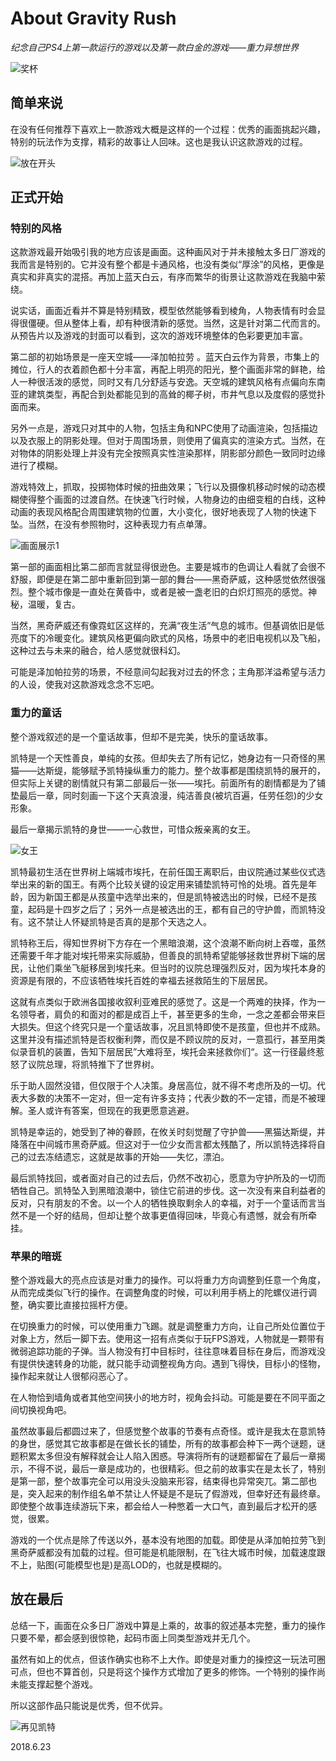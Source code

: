 # About Gravity Rush

*纪念自己PS4上第一款运行的游戏以及第一款白金的游戏——重力异想世界*

![奖杯](GR_Tri.jpg)

## 简单来说

在没有任何推荐下喜欢上一款游戏大概是这样的一个过程：优秀的画面挑起兴趣，特别的玩法作为支撑，精彩的故事让人回味。这也是我认识这款游戏的过程。

![放在开头](GR_BEG.jpeg)

## 正式开始

### 特别的风格

这款游戏最开始吸引我的地方应该是画面。这种画风对于并未接触太多日厂游戏的我而言是特别的。它并没有整个都是卡通风格，也没有类似“厚涂”的风格，更像是真实和非真实的混搭。再加上蓝天白云，有序而繁华的街景让这款游戏在我脑中萦绕。

说实话，画面近看并不算是特别精致，模型依然能够看到棱角，人物表情有时会显得很僵硬。但从整体上看，却有种很清新的感觉。当然，这是针对第二代而言的。从预告片以及游戏的封面可以看到，这次的游戏环境整体的色彩要更加丰富。

第二部的初始场景是一座天空城——泽加帕拉劳 。蓝天白云作为背景，市集上的摊位，行人的衣着颜色都十分丰富，再配上明亮的阳光，整个画面非常的鲜艳，给人一种很活泼的感觉，同时又有几分舒适与安逸。天空城的建筑风格有点偏向东南亚的建筑类型，再配合到处都能见到的高耸的椰子树，市井气息以及度假的感觉扑面而来。

另外一点是，游戏只对其中的人物，包括主角和NPC使用了动画渲染，包括描边以及衣服上的阴影处理。但对于周围场景，则使用了偏真实的渲染方式。当然，在对物体的阴影处理上并没有完全按照真实性渲染那样，阴影部分颜色一致同时边缘进行了模糊。

游戏特效上，抓取，投掷物体时候的扭曲效果；飞行以及摄像机移动时候的动态模糊使得整个画面的过渡自然。在快速飞行时候，人物身边的由细变粗的白线，这种动画的表现风格配合周围建筑物的位置，大小变化，很好地表现了人物的快速下坠。当然，在没有参照物时，这种表现力有点单薄。

![画面展示1](GR_SHOW2.jpeg)

第一部的画面相比第二部而言就显得很逊色。主要是城市的色调让人看就了会很不舒服，即便是在第二部中重新回到第一部的舞台——黑奇萨威，这种感觉依然很强烈。整个城市像是一直处在黄昏中，或者是被一盏老旧的白炽灯照亮的感觉。神秘，温暖，复古。

当然，黑奇萨威还有像霓虹区这样的，充满“夜生活”气息的城市。但基调依旧是低亮度下的冷暖变化。建筑风格更偏向欧式的风格，场景中的老旧电视机以及飞船，这种过去与未来的融合，给人感觉就很科幻。

可能是泽加帕拉劳的场景，不经意间勾起我对过去的怀念；主角那洋溢希望与活力的人设，使我对这款游戏念念不忘吧。

### 重力的童话

整个游戏叙述的是一个童话故事，但却不是完美，快乐的童话故事。

凯特是一个天性善良，单纯的女孩。但却失去了所有记忆，她身边有一只奇怪的黑猫——达斯缇，能够赋予凯特操纵重力的能力。整个故事都是围绕凯特的展开的，但实际上关键的剧情就只有第二部最后一张——埃托。前面所有的剧情都是为了铺垫最后一章，同时刻画一下这个天真浪漫，纯洁善良(被坑百遍，任劳任怨)的少女形象。

最后一章揭示凯特的身世——一心救世，可惜众叛亲离的女王。

![女王](GR_MID.jpeg)

凯特最初生活在世界树上端城市埃托，在前任国王离职后，由议院通过某些仪式选举出来的新的国王。有两个比较关键的设定用来铺垫凯特可怜的处境。首先是年龄，因为新国王都是从孩童中选举出来的，但是凯特被选出的时候，已经不是孩童，起码是十四岁之后了；另外一点是被选出的王，都有自己的守护兽，而凯特没有。这不禁让人怀疑凯特是否真的是那个天选之人。

凯特称王后，得知世界树下方存在一个黑暗浪潮，这个浪潮不断向树上吞噬，虽然还需要千年才能对埃托带来实际威胁，但善良的凯特希望能够拯救世界树下端的居民，让他们乘坐飞艇移居到埃托来。但当时的议院总理强烈反对，因为埃托本身的资源是有限的，不应该牺牲埃托百姓的幸福去拯救陌生的下层居民。

这就有点类似于欧洲各国接收叙利亚难民的感觉了。这是一个两难的抉择，作为一名领导者，肩负的和面对的都是成百上千，甚至更多的生命，一念之差都会带来巨大损失。但这个终究只是一个童话故事，况且凯特即使不是孩童，但也并不成熟。这里并没有描述凯特是否权衡利弊，而仅是不顾议院的反对，一意孤行，甚至用类似录音机的装置，告知下层居民”大难将至，埃托会来拯救你们“。这一行径最终惹怒了议院总理，将凯特推下了世界树。

乐于助人固然没错，但仅限于个人决策。身居高位，就不得不考虑所及的一切。代表大多数的决策不一定对，但一定有许多支持；代表少数的不一定错，而是不被理解。圣人或许有答案，但现在的我更愿意逃避。

凯特是幸运的，她受到了神的眷顾，在攸关时刻觉醒了守护兽——黑猫达斯缇，并降落在中间城市黑奇萨威。但这对于一位少女而言都太残酷了，所以凯特选择将自己的过去冻结遗忘，这就是故事的开始——失忆，漂泊。

最后凯特找回，或者面对自己的过去后，仍然不改初心，愿意为守护所及的一切而牺牲自己。凯特坠入到黑暗浪潮中，锁住它前进的步伐。这一次没有来自利益者的反对，只有朋友的不舍。以一个人的牺牲换取剩余人的幸福，对于一个童话而言当然不是一个好的结局，但却让整个故事更值得回味，毕竟心有遗憾，就会有所牵挂。

### 苹果的暗斑

整个游戏最大的亮点应该是对重力的操作。可以将重力方向调整到任意一个角度，从而完成类似飞行的操作。在调整角度的时候，可以利用手柄上的陀螺仪进行调整，确实要比直接拉摇杆方便。

在切换重力的时候，可以使用重力飞踢。就是调整重力方向，让自己所处位置位于对象上方，然后一脚下去。使用这一招有点类似于玩FPS游戏，人物就是一颗带有微弱追踪功能的子弹。当人物没有打中目标时，往往意味着目标在身后，而游戏没有提供快速转身的功能，就只能手动调整视角方向。遇到飞得快，目标小的怪物，操作起来就让人很郁闷恶心了。

在人物恰到墙角或者其他空间狭小的地方时，视角会抖动。可能是要在不同平面之间切换视角吧。

虽然故事最后都圆过来了，但感觉整个故事的节奏有点奇怪。或许是我太在意凯特的身世，感觉其它故事都是在做长长的铺垫，所有的故事都会种下一两个谜题，谜题积累太多但没有解释就会让人陷入困惑。导演将所有的谜题都留在了最后一章揭示，不得不说，最后一章是成功的，也很精彩。但之前的故事实在是太长了，特别是第一部，整个故事完全可以用没头没脑来形容，结束得也异常突兀。第二部也是，突入起来的制作组名单不禁让人怀疑是不是玩了假游戏，但幸好还有最终章。即使整个故事连续游玩下来，都会给人一种憋着一大口气，直到最后才松开的感觉，很累。

游戏的一个优点是除了传送以外，基本没有地图的加载。即使是从泽加帕拉劳飞到黑奇萨威都没有加载的过程。但可能是机能限制，在飞往大城市时候，加载速度跟不上，贴图(可能模型也是)是高LOD的，也就是模糊的。

## 放在最后

总结一下，画面在众多日厂游戏中算是上乘的，故事的叙述基本完整，重力的操作只要不晕，都会感到很惊艳，起码市面上同类型游戏并无几个。

虽然有如上的优点，但该作确实也称不上大作。即使是对重力的操控这一玩法可圈可点，但也不算首创，只是将这个操作方式增加了更多的修饰。一个特别的操作尚未能支撑起整个游戏。

所以这部作品只能说是优秀，但不优异。

![再见凯特](GR_END.jpeg)

2018.6.23